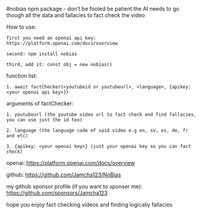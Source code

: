 #nobias npm package - don't be fooled
be patient the AI needs to go though all the data and fallacies to fact check the video

How to use: 

    first you need an openai api key: https://platform.openai.com/docs/overview

    second: npm install nobias

    third, add it: const obj = new nobias()


function list:

    1. await factChecker(<youtubeid or youtubeurl>, <language>, {apikey: <your openai api key>})


arguments of factChecker:

    1. youtubeurl (the youtube video url to fact check and find fallacies, you can use just the id too)

    2. language (the language code of said video e.g en, sv, es, de, fr and etc)

    3. {apikey: <your openai key>} (just your openai key so you can fact check)


openai: https://platform.openai.com/docs/overview

github: https://github.com/Jamcha123/NoBias

my github sponsor profile (if you want to sponser me): https://github.com/sponsors/Jamcha123


hope you enjoy fact checking videos and finding logically fallacies